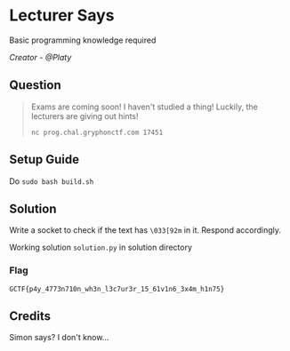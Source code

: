 # Lecturer Says
Basic programming knowledge required

<i>Creator - @Platy</i>

## Question
>Exams are coming soon! I haven't studied a thing! Luckily, the lecturers are giving out hints!
>
>`nc prog.chal.gryphonctf.com 17451`

## Setup Guide
Do `sudo bash build.sh`

## Solution
Write a socket to check if the text has `\033[92m` in it. Respond accordingly.

Working solution `solution.py` in solution directory

### Flag
`GCTF{p4y_4773n710n_wh3n_l3c7ur3r_15_61v1n6_3x4m_h1n75}`

## Credits
Simon says? I don't know...
